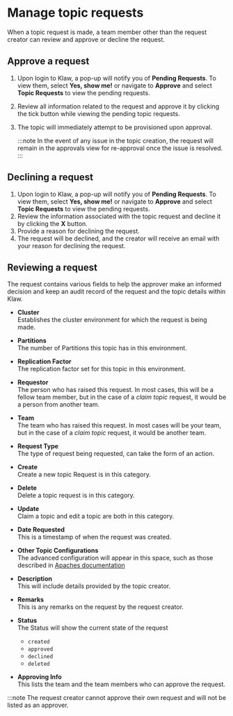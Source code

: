 # Manage topic requests

When a topic request is made, a team member other than the request creator can review and approve or decline the
request.

## Approve a request

1. Upon login to Klaw, a pop-up will notify you of **Pending
   Requests**. To view them, select **Yes, show me!** or navigate to
   **Approve** and select **Topic Requests** to view the pending
   requests.
2. Review all information related to the request and approve it by
   clicking the tick button while viewing the pending topic requests.
3. The topic will immediately attempt to be provisioned upon approval.

   :::note
   In the event of any issue in the topic creation, the request will remain
   in the approvals view for re-approval once the issue is resolved.
   :::

## Declining a request

1. Upon login to Klaw, a pop-up will notify you of **Pending
   Requests**. To view them, select **Yes, show me!** or navigate to
   **Approve** and select **Topic Requests** to view the pending
   requests.
2. Review the information associated with the topic request and decline
   it by clicking the **X** button.
3. Provide a reason for declining the request.
4. The request will be declined, and the creator will receive an email
   with your reason for declining the request.

## Reviewing a request

The request contains various fields to help the approver make an
informed decision and keep an audit record of the request and the topic
details within Klaw.

- **Cluster**  
  Establishes the cluster environment for which the request is
  being made.

- **Partitions**  
  The number of Partitions this topic has in this environment.

- **Replication Factor**  
  The replication factor set for this topic in this environment.

- **Requestor**  
  The person who has raised this request. In most cases, this will
  be a fellow team member, but in the case of a _claim topic_
  request, it would be a person from another team.

- **Team**  
  The team who has raised this request. In most cases will be your
  team, but in the case of a _claim topic_ request, it would be
  another team.

- **Request Type**  
  The type of request being requested, can take the form of
  an action.

- **Create**  
  Create a new topic Request is in this category.

- **Delete**  
  Delete a topic request is in this category.

- **Update**  
  Claim a topic and edit a topic are both in this category.

- **Date Requested**  
  This is a timestamp of when the request was created.

- **Other Topic Configurations**  
  The advanced configuration will appear in this space, such as
  those described in [Apaches
  documentation](https://kafka.apache.org/documentation/#topicconfigs)

- **Description**  
  This will include details provided by the topic creator.

- **Remarks**  
  This is any remarks on the request by the request creator.

- **Status**  
  The Status will show the current state of the request

  - `created`
  - `approved`
  - `declined`
  - `deleted`

- **Approving Info**  
  This lists the team and the team members who can approve the
  request.

:::note
The request creator cannot approve their own request and will not be
listed as an approver.
